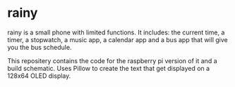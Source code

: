 # rainy

rainy is a small phone with limited functions. It includes: the current time, a timer, a stopwatch, a music app, a calendar app and a bus app that will give you the bus schedule.

This repositery contains the code for the raspberry pi version of it and a build schematic.
Uses Pillow to create the text that get displayed on a 128x64 OLED display.
